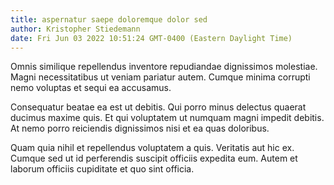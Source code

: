 ```yaml
---
title: aspernatur saepe doloremque dolor sed
author: Kristopher Stiedemann
date: Fri Jun 03 2022 10:51:24 GMT-0400 (Eastern Daylight Time)
---
```

Omnis similique repellendus inventore repudiandae dignissimos molestiae. Magni necessitatibus ut veniam pariatur autem. Cumque minima corrupti nemo voluptas et sequi ea accusamus.

 Consequatur beatae ea est ut debitis. Qui porro minus delectus quaerat ducimus maxime quis. Et qui voluptatem ut numquam magni impedit debitis. At nemo porro reiciendis dignissimos nisi et ea quas doloribus.

 Quam quia nihil et repellendus voluptatem a quis. Veritatis aut hic ex. Cumque sed ut id perferendis suscipit officiis expedita eum. Autem et laborum officiis cupiditate et quo sint officia.
